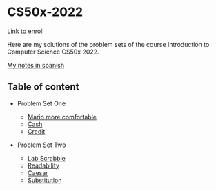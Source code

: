 # CS50x-2022
[Link to enroll](https://www.edx.org/course/introduction-computer-science-harvardx-cs50x#!)

Here are my solutions of the problem sets of the course Introduction to Computer Science CS50x 2022.

[My notes in spanish](https://dajaramim.notion.site/CS50x-eeda0a504055492e8cc14c75ebc71318)

## Table of content

* Problem Set One

  * [Mario more comfortable](https://github.com/dajaramim/CS50x-2022/blob/main/Problem%20set%201/mario.c)  
  * [Cash](https://github.com/dajaramim/CS50x-2022/blob/main/Problem%20set%201/cash.c)
  * [Credit](https://github.com/dajaramim/CS50x-2022/blob/main/Problem%20set%201/credit.c)
  
* Problem Set Two
  
  * [Lab Scrabble](https://github.com/dajaramim/CS50x-2022/blob/main/Problem%20set%202/scrabble.c)
  * [Readability](https://github.com/dajaramim/CS50x-2022/blob/main/Problem%20set%202/readability.c)
  * [Caesar](https://github.com/dajaramim/CS50x-2022/blob/main/Problem%20set%202/caesar.c)
  * [Substitution](https://github.com/dajaramim/CS50x-2022/blob/main/Problem%20set%202/substitution.c)
